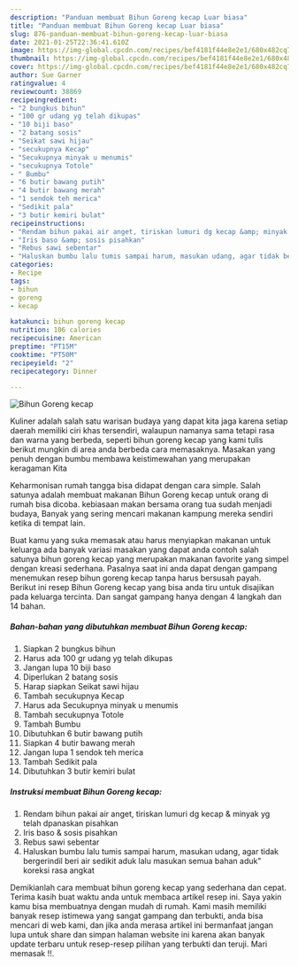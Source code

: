 ```yaml
---
description: "Panduan membuat Bihun Goreng kecap Luar biasa"
title: "Panduan membuat Bihun Goreng kecap Luar biasa"
slug: 876-panduan-membuat-bihun-goreng-kecap-luar-biasa
date: 2021-01-25T22:36:41.610Z
image: https://img-global.cpcdn.com/recipes/bef4181f44e8e2e1/680x482cq70/bihun-goreng-kecap-foto-resep-utama.jpg
thumbnail: https://img-global.cpcdn.com/recipes/bef4181f44e8e2e1/680x482cq70/bihun-goreng-kecap-foto-resep-utama.jpg
cover: https://img-global.cpcdn.com/recipes/bef4181f44e8e2e1/680x482cq70/bihun-goreng-kecap-foto-resep-utama.jpg
author: Sue Garner
ratingvalue: 4
reviewcount: 38869
recipeingredient:
- "2 bungkus bihun"
- "100 gr udang yg telah dikupas"
- "10 biji baso"
- "2 batang sosis"
- "Seikat sawi hijau"
- "secukupnya Kecap"
- "Secukupnya minyak u menumis"
- "secukupnya Totole"
- " Bumbu"
- "6 butir bawang putih"
- "4 butir bawang merah"
- "1 sendok teh merica"
- "Sedikit pala"
- "3 butir kemiri bulat"
recipeinstructions:
- "Rendam bihun pakai air anget, tiriskan lumuri dg kecap &amp; minyak yg telah dpanaskan pisahkan"
- "Iris baso &amp; sosis pisahkan"
- "Rebus sawi sebentar"
- "Haluskan bumbu lalu tumis sampai harum, masukan udang, agar tidak bergerindil beri air sedikit aduk lalu masukan semua bahan aduk&#34; koreksi rasa angkat"
categories:
- Recipe
tags:
- bihun
- goreng
- kecap

katakunci: bihun goreng kecap 
nutrition: 106 calories
recipecuisine: American
preptime: "PT15M"
cooktime: "PT50M"
recipeyield: "2"
recipecategory: Dinner

---
```



![Bihun Goreng kecap](https://img-global.cpcdn.com/recipes/bef4181f44e8e2e1/680x482cq70/bihun-goreng-kecap-foto-resep-utama.jpg)

Kuliner adalah salah satu warisan budaya yang dapat kita jaga karena setiap daerah memiliki ciri khas tersendiri, walaupun namanya sama tetapi rasa dan warna yang berbeda, seperti bihun goreng kecap yang kami tulis berikut mungkin di area anda berbeda cara memasaknya. Masakan yang penuh dengan bumbu membawa keistimewahan yang merupakan keragaman Kita

Keharmonisan rumah tangga bisa didapat dengan cara simple. Salah satunya adalah membuat makanan Bihun Goreng kecap untuk orang di rumah bisa dicoba. kebiasaan makan bersama orang tua sudah menjadi budaya, Banyak yang sering mencari makanan kampung mereka sendiri ketika di tempat lain.



Buat kamu yang suka memasak atau harus menyiapkan makanan untuk keluarga ada banyak variasi masakan yang dapat anda contoh salah satunya bihun goreng kecap yang merupakan makanan favorite yang simpel dengan kreasi sederhana. Pasalnya saat ini anda dapat dengan gampang menemukan resep bihun goreng kecap tanpa harus bersusah payah.
Berikut ini resep Bihun Goreng kecap yang bisa anda tiru untuk disajikan pada keluarga tercinta. Dan sangat gampang hanya dengan 4 langkah dan 14 bahan.


<!--inarticleads1-->

##### Bahan-bahan yang dibutuhkan membuat Bihun Goreng kecap:

1. Siapkan 2 bungkus bihun
1. Harus ada 100 gr udang yg telah dikupas
1. Jangan lupa 10 biji baso
1. Diperlukan 2 batang sosis
1. Harap siapkan Seikat sawi hijau
1. Tambah secukupnya Kecap
1. Harus ada Secukupnya minyak u menumis
1. Tambah secukupnya Totole
1. Tambah  Bumbu
1. Dibutuhkan 6 butir bawang putih
1. Siapkan 4 butir bawang merah
1. Jangan lupa 1 sendok teh merica
1. Tambah Sedikit pala
1. Dibutuhkan 3 butir kemiri bulat




<!--inarticleads2-->

##### Instruksi membuat  Bihun Goreng kecap:

1. Rendam bihun pakai air anget, tiriskan lumuri dg kecap &amp; minyak yg telah dpanaskan pisahkan
1. Iris baso &amp; sosis pisahkan
1. Rebus sawi sebentar
1. Haluskan bumbu lalu tumis sampai harum, masukan udang, agar tidak bergerindil beri air sedikit aduk lalu masukan semua bahan aduk&#34; koreksi rasa angkat




Demikianlah cara membuat bihun goreng kecap yang sederhana dan cepat. Terima kasih buat waktu anda untuk membaca artikel resep ini. Saya yakin kamu bisa membuatnya dengan mudah di rumah. Kami masih memiliki banyak resep istimewa yang sangat gampang dan terbukti, anda bisa mencari di web kami, dan jika anda merasa artikel ini bermanfaat jangan lupa untuk share dan simpan halaman website ini karena akan banyak update terbaru untuk resep-resep pilihan yang terbukti dan teruji. Mari memasak !!. 

